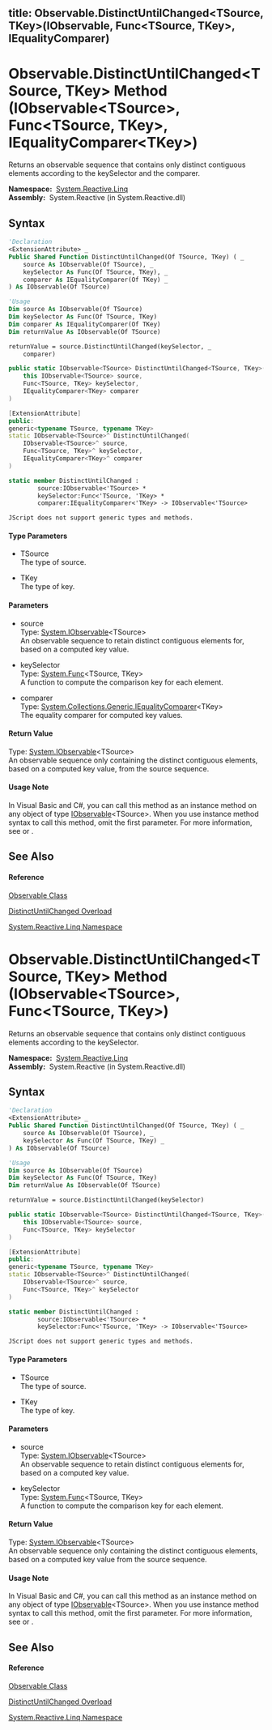 title: Observable.DistinctUntilChanged<TSource, TKey>(IObservable<TSource>, Func<TSource, TKey>, IEqualityComparer<TKey>)
---
# Observable.DistinctUntilChanged\<TSource, TKey\> Method (IObservable\<TSource\>, Func\<TSource, TKey\>, IEqualityComparer\<TKey\>)

Returns an observable sequence that contains only distinct contiguous elements according to the keySelector and the comparer.

**Namespace:**  [System.Reactive.Linq](System.Reactive.Linq/System.Reactive.Linq)  
**Assembly:**  System.Reactive (in System.Reactive.dll)

## Syntax

```vb
'Declaration
<ExtensionAttribute> _
Public Shared Function DistinctUntilChanged(Of TSource, TKey) ( _
    source As IObservable(Of TSource), _
    keySelector As Func(Of TSource, TKey), _
    comparer As IEqualityComparer(Of TKey) _
) As IObservable(Of TSource)
```

```vb
'Usage
Dim source As IObservable(Of TSource)
Dim keySelector As Func(Of TSource, TKey)
Dim comparer As IEqualityComparer(Of TKey)
Dim returnValue As IObservable(Of TSource)

returnValue = source.DistinctUntilChanged(keySelector, _
    comparer)
```

```csharp
public static IObservable<TSource> DistinctUntilChanged<TSource, TKey>(
    this IObservable<TSource> source,
    Func<TSource, TKey> keySelector,
    IEqualityComparer<TKey> comparer
)
```

```c++
[ExtensionAttribute]
public:
generic<typename TSource, typename TKey>
static IObservable<TSource>^ DistinctUntilChanged(
    IObservable<TSource>^ source, 
    Func<TSource, TKey>^ keySelector, 
    IEqualityComparer<TKey>^ comparer
)
```

```fsharp
static member DistinctUntilChanged : 
        source:IObservable<'TSource> * 
        keySelector:Func<'TSource, 'TKey> * 
        comparer:IEqualityComparer<'TKey> -> IObservable<'TSource> 
```

```jscript
JScript does not support generic types and methods.
```

#### Type Parameters

- TSource  
  The type of source.

- TKey  
  The type of key.

#### Parameters

- source  
  Type: [System.IObservable](https://msdn.microsoft.com/en-us/library/Dd990377)\<TSource\>  
  An observable sequence to retain distinct contiguous elements for, based on a computed key value.

- keySelector  
  Type: [System.Func](https://msdn.microsoft.com/en-us/library/Bb549151)\<TSource, TKey\>  
  A function to compute the comparison key for each element.

- comparer  
  Type: [System.Collections.Generic.IEqualityComparer](https://msdn.microsoft.com/en-us/library/ms132151)\<TKey\>  
  The equality comparer for computed key values.

#### Return Value

Type: [System.IObservable](https://msdn.microsoft.com/en-us/library/Dd990377)\<TSource\>  
An observable sequence only containing the distinct contiguous elements, based on a computed key value, from the source sequence.

#### Usage Note

In Visual Basic and C\#, you can call this method as an instance method on any object of type [IObservable](https://msdn.microsoft.com/en-us/library/Dd990377)\<TSource\>. When you use instance method syntax to call this method, omit the first parameter. For more information, see [](https://msdn.microsoft.com/en-us/library/Bb384936) or [](https://msdn.microsoft.com/en-us/library/Bb383977).

## See Also

#### Reference

[Observable Class](Observable/Observable)

[DistinctUntilChanged Overload](DistinctUntilChanged/Observable.DistinctUntilChanged)

[System.Reactive.Linq Namespace](System.Reactive.Linq/System.Reactive.Linq)









# Observable.DistinctUntilChanged\<TSource, TKey\> Method (IObservable\<TSource\>, Func\<TSource, TKey\>)

Returns an observable sequence that contains only distinct contiguous elements according to the keySelector.

**Namespace:**  [System.Reactive.Linq](System.Reactive.Linq/System.Reactive.Linq)  
**Assembly:**  System.Reactive (in System.Reactive.dll)

## Syntax

```vb
'Declaration
<ExtensionAttribute> _
Public Shared Function DistinctUntilChanged(Of TSource, TKey) ( _
    source As IObservable(Of TSource), _
    keySelector As Func(Of TSource, TKey) _
) As IObservable(Of TSource)
```

```vb
'Usage
Dim source As IObservable(Of TSource)
Dim keySelector As Func(Of TSource, TKey)
Dim returnValue As IObservable(Of TSource)

returnValue = source.DistinctUntilChanged(keySelector)
```

```csharp
public static IObservable<TSource> DistinctUntilChanged<TSource, TKey>(
    this IObservable<TSource> source,
    Func<TSource, TKey> keySelector
)
```

```c++
[ExtensionAttribute]
public:
generic<typename TSource, typename TKey>
static IObservable<TSource>^ DistinctUntilChanged(
    IObservable<TSource>^ source, 
    Func<TSource, TKey>^ keySelector
)
```

```fsharp
static member DistinctUntilChanged : 
        source:IObservable<'TSource> * 
        keySelector:Func<'TSource, 'TKey> -> IObservable<'TSource> 
```

```jscript
JScript does not support generic types and methods.
```

#### Type Parameters

- TSource  
  The type of source.

- TKey  
  The type of key.

#### Parameters

- source  
  Type: [System.IObservable](https://msdn.microsoft.com/en-us/library/Dd990377)\<TSource\>  
  An observable sequence to retain distinct contiguous elements for, based on a computed key value.

- keySelector  
  Type: [System.Func](https://msdn.microsoft.com/en-us/library/Bb549151)\<TSource, TKey\>  
  A function to compute the comparison key for each element.

#### Return Value

Type: [System.IObservable](https://msdn.microsoft.com/en-us/library/Dd990377)\<TSource\>  
An observable sequence only containing the distinct contiguous elements, based on a computed key value from the source sequence.

#### Usage Note

In Visual Basic and C\#, you can call this method as an instance method on any object of type [IObservable](https://msdn.microsoft.com/en-us/library/Dd990377)\<TSource\>. When you use instance method syntax to call this method, omit the first parameter. For more information, see [](https://msdn.microsoft.com/en-us/library/Bb384936) or [](https://msdn.microsoft.com/en-us/library/Bb383977).

## See Also

#### Reference

[Observable Class](Observable/Observable)

[DistinctUntilChanged Overload](DistinctUntilChanged/Observable.DistinctUntilChanged)

[System.Reactive.Linq Namespace](System.Reactive.Linq/System.Reactive.Linq)








